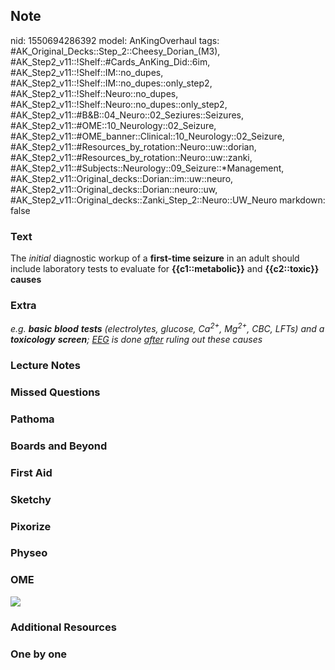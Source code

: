 ## Note
nid: 1550694286392
model: AnKingOverhaul
tags: #AK_Original_Decks::Step_2::Cheesy_Dorian_(M3), #AK_Step2_v11::!Shelf::#Cards_AnKing_Did::6im, #AK_Step2_v11::!Shelf::IM::no_dupes, #AK_Step2_v11::!Shelf::IM::no_dupes::only_step2, #AK_Step2_v11::!Shelf::Neuro::no_dupes, #AK_Step2_v11::!Shelf::Neuro::no_dupes::only_step2, #AK_Step2_v11::#B&B::04_Neuro::02_Seziures::Seizures, #AK_Step2_v11::#OME::10_Neurology::02_Seizure, #AK_Step2_v11::#OME_banner::Clinical::10_Neurology::02_Seizure, #AK_Step2_v11::#Resources_by_rotation::Neuro::uw::dorian, #AK_Step2_v11::#Resources_by_rotation::Neuro::uw::zanki, #AK_Step2_v11::#Subjects::Neurology::09_Seizure::*Management, #AK_Step2_v11::Original_decks::Dorian::im::uw::neuro, #AK_Step2_v11::Original_decks::Dorian::neuro::uw, #AK_Step2_v11::Original_decks::Zanki_Step_2::Neuro::UW_Neuro
markdown: false

### Text
The <i>initial</i> diagnostic workup of a <b>first-time seizure</b>
in an adult should include laboratory tests to evaluate for
<b>{{c1::metabolic}}</b> and <b>{{c2::toxic}}</b> <b>causes</b>

### Extra
<i>e.g. <b>basic</b> <b>blood</b> <b>tests</b> (electrolytes,
glucose, Ca<sup>2+</sup>, Mg<sup>2+</sup>, CBC, LFTs) and a
<b>toxicology</b> <b>screen</b>; <u>EEG</u> is done <u>after</u>
ruling out these causes</i>

### Lecture Notes


### Missed Questions


### Pathoma


### Boards and Beyond


### First Aid


### Sketchy


### Pixorize


### Physeo


### OME
<div class="ome-widget">
  <a href=
  "https://onlinemeded.org/spa/neurology/seizure/acquire?ref=anki"><img src="_OME_AnkiFlashcards_Lesson_1.png"></a>
</div>

### Additional Resources


### One by one

